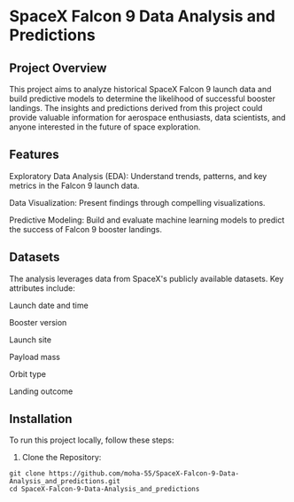 # SpaceX Falcon 9 Data Analysis and Predictions

## Project Overview

This project aims to analyze historical SpaceX Falcon 9 launch data and build predictive models to determine the likelihood of successful booster landings. The insights and predictions derived from this project could provide valuable information for aerospace enthusiasts, data scientists, and anyone interested in the future of space exploration.

## Features

Exploratory Data Analysis (EDA): Understand trends, patterns, and key metrics in the Falcon 9 launch data.

Data Visualization: Present findings through compelling visualizations.

Predictive Modeling: Build and evaluate machine learning models to predict the success of Falcon 9 booster landings.

## Datasets

The analysis leverages data from SpaceX's publicly available datasets. Key attributes include:

Launch date and time

Booster version

Launch site

Payload mass

Orbit type

Landing outcome

## Installation

To run this project locally, follow these steps:

1. Clone the Repository:
```
git clone https://github.com/moha-55/SpaceX-Falcon-9-Data-Analysis_and_predictions.git
cd SpaceX-Falcon-9-Data-Analysis_and_predictions
```
